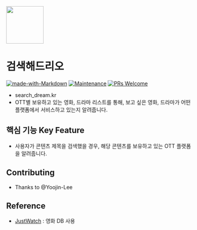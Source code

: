 <img src="https://user-images.githubusercontent.com/17819874/79853717-5db2f900-8403-11ea-99ba-ed0bb3cdb9ef.png" height="100"/>

# 검색해드리오
[![made-with-Markdown](https://img.shields.io/badge/Made%20with-Markdown-1f425f.svg)](http://commonmark.org)
[![Maintenance](https://img.shields.io/badge/Maintained%3F-yes-green.svg)](https://github.com/ohahohah/readme-template/graphs/commit-activity) 
[![PRs Welcome](https://img.shields.io/badge/PRs-welcome-brightgreen.svg?style=flat-square)](http://makeapullrequest.com)



- search_dream.kr
- OTT별 보유하고 있는 영화, 드라마 리스트를 통해, 보고 싶은 영화, 드라마가 어떤 플랫폼에서 서비스하고 있는지 알려줍니다. 

## 핵심 기능  Key Feature
- 사용자가 콘텐츠 제목을 검색했을 경우, 해당 콘텐츠를 보유하고 있는 OTT 플랫폼을 알려줍니다.

## Contributing
- Thanks to @Yoojin-Lee

## Reference
- [JustWatch](https://www.justwatch.com/) : 영화 DB 사용 
